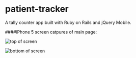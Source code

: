 patient-tracker
===============

A tally counter app built with Ruby on Rails and jQuery Mobile.

####iPhone 5 screen catpures of main page:  



![top of screen](https://github.com/sealocal/patient-tracker/blob/master/screenshots/screenshot_3.png)  


![bottom of screen](https://github.com/sealocal/patient-tracker/blob/master/screenshots/screenshot_4.png)
